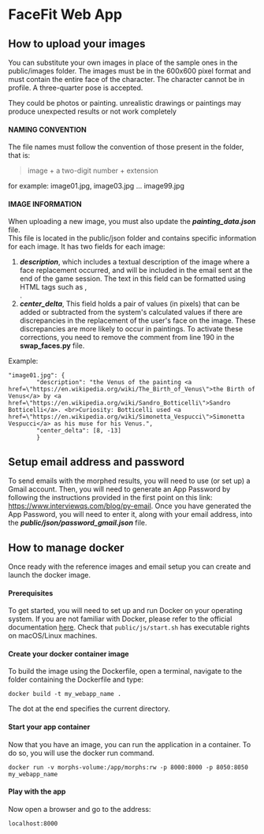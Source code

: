 # FaceFit Web App

## How to upload your images
You can substitute your own images in place of the sample ones in the public/images folder.
The images must be in the 600x600 pixel format and must contain the entire face of the character. The character cannot be in profile. A three-quarter pose is accepted.  

They could be photos or painting. unrealistic drawings or paintings may produce unexpected results or not work completely
#### NAMING CONVENTION
The file names must follow the convention of those present in the folder, that is:  
>image + a two-digit number + extension  
> 
for example: image01.jpg, image03.jpg ... image99.jpg  
#### IMAGE INFORMATION
When uploading a new image, you must also update the ___painting_data.json___ file.  
This file is located in the public/json folder and contains specific information for each image. It has two fields for each image:  
1. ___description___, which includes a textual description of the image where a face replacement occurred, and will be included in the email sent at the end of the game session. The text in this field can be formatted using HTML tags such as <a href></a>, <br>.  
2. ___center_delta___, This field holds a pair of values (in pixels) that can be added or subtracted from the system's calculated values if there are discrepancies in the replacement of the user's face on the image. These discrepancies are more likely to occur in paintings. To activate these corrections, you need to remove the comment from line 190 in the __swap_faces.py__ file.  

Example:  
```
"image01.jpg": {
        "description": "the Venus of the painting <a href=\"https://en.wikipedia.org/wiki/The_Birth_of_Venus\">the Birth of Venus</a> by <a href=\"https://en.wikipedia.org/wiki/Sandro_Botticelli\">Sandro Botticelli</a>. <br>Curiosity: Botticelli used <a href=\"https://en.wikipedia.org/wiki/Simonetta_Vespucci\">Simonetta Vespucci</a> as his muse for his Venus.",
        "center_delta": [8, -13]
        }
```
## Setup email address and password
To send emails with the morphed results, you will need to use (or set up) a Gmail account. Then, you will need to generate an App Password by following the instructions provided in the first point on this link: https://www.interviewqs.com/blog/py-email.
Once you have generated the App Password, you will need to enter it, along with your email address, into the ___public/json/password_gmail.json___ file. 
## How to manage docker
Once ready with the reference images and email setup you can create and launch the docker image.
#### Prerequisites
To get started, you will need to set up and run Docker on your operating system. If you are not familiar with Docker, please refer to the official documentation [here](https://docs.docker.com/).
Check that `public/js/start.sh` has executable rights on macOS/Linux machines.
#### Create your docker container image 
To build the image using the Dockerfile, open a terminal, navigate to the folder containing the Dockerfile and type:  
```
docker build -t my_webapp_name .
```  
The dot at the end specifies the current directory.  
#### Start your app container
Now that you have an image, you can run the application in a container. To do so, you will use the docker run command.  
```
docker run -v morphs-volume:/app/morphs:rw -p 8000:8000 -p 8050:8050 my_webapp_name
``` 
#### Play with the app
Now open a browser and go to the address:  
```
localhost:8000
```